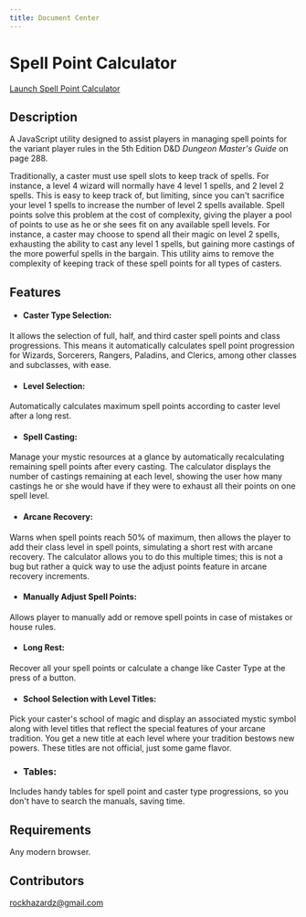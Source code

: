 ```yaml
---
title: Document Center
---
```


# Spell Point Calculator
[Launch Spell Point Calculator](https://rockhazard.github.io/spell-point-calculator/)

## Description
A JavaScript utility designed to assist players in managing spell points for the variant player rules in the 5th Edition D&D _Dungeon Master's Guide_ on page 288.

Traditionally, a caster must use spell slots to keep track of spells.  For instance, a level 4 wizard will normally have 4 level 1 spells, and 2 level 2 spells.  This is easy to keep track of, but limiting, since you can't sacrifice your level 1 spells to increase the number of level 2 spells available.  Spell points solve this problem at the cost of complexity, giving the player a pool of points to use as he or she sees fit on any available spell levels.  For instance, a caster may choose to spend all their magic on level 2 spells, exhausting the ability to cast any level 1 spells, but gaining more castings of the more powerful spells in the bargain.  This utility aims to remove the complexity of keeping track of these spell points for all types of casters.

## Features
- #### Caster Type Selection:
It allows the selection of full, half, and third caster spell points and class progressions. This means it automatically calculates spell point progression for Wizards, Sorcerers, Rangers, Paladins, and Clerics, among other classes and subclasses, with ease. 
- #### Level Selection:
Automatically calculates maximum spell points according to caster level after a long rest.
- #### Spell Casting:
Manage your mystic resources at a glance by automatically recalculating remaining spell points after every casting. The calculator displays the number of castings remaining at each level, showing the user how many castings he or she would have if they were to exhaust all their points on one spell level.
- #### Arcane Recovery:
Warns when spell points reach 50% of maximum, then allows the player to add their class level in spell points, simulating a short rest with arcane recovery. The calculator allows you to do this multiple times; this is not a bug but rather a quick way to use the adjust points feature in arcane recovery increments.
- #### Manually Adjust Spell Points:
Allows player to manually add or remove spell points in case of mistakes or house rules.
- #### Long Rest:
Recover all your spell points or calculate a change like Caster Type at the press of a button.
- #### School Selection with Level Titles:
Pick your caster's school of magic and display an associated mystic symbol along with level titles that reflect the special features of your arcane tradition.  You get a new title at each level where your tradition bestows new powers. These titles are not official, just some game flavor.
- ### Tables:
Includes handy tables for spell point and caster type progressions, so you don't have to search the manuals, saving time.

## Requirements
Any modern browser.

## Contributors
rockhazardz@gmail.com